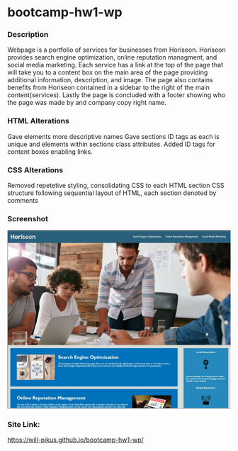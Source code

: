 # bootcamp-hw1-wp
### Description
Webpage is a portfolio of services for businesses from Horiseon. Horiseon provides search engine optimization, online reputation managment, and social media marketing. Each service has a link at the top of the page that will take you to a content box on the main area of the page providing additional information, description, and image. The page also contains benefits from Horiseon contained in a sidebar to the right of the main content(services). Lastly the page is concluded with a footer showing who the page was made by and company copy right name. 

### HTML Alterations
Gave elements more descriptive names
Gave sections ID tags as each is unique and elements within sections class attributes. Added ID tags for content boxes enabling links. 
### CSS Alterations
Removed repetetive styling, consolidating CSS to each HTML section
CSS structure following sequential layout of HTML, each section denoted by comments

### Screenshot
![Webpage Screenshot](./images/HoriseonWebsiteImage.jpg)
### Site Link:
https://will-pikus.github.io/bootcamp-hw1-wp/